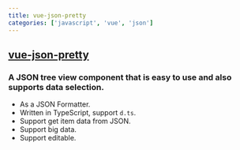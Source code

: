 ```yaml
---
title: vue-json-pretty
categories: ['javascript', 'vue', 'json']
---
```

## [vue-json-pretty](https://github.com/leezng/vue-json-pretty)

### A JSON tree view component that is easy to use and also supports data selection.


- As a JSON Formatter.
- Written in TypeScript, support `d.ts`.
- Support get item data from JSON.
- Support big data.
- Support editable.
